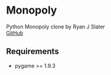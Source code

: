 # Monopoly

Python Monopoly clone by Ryan J Slater<br>
[GitHub](https://github.com/rjslater2000/Monopoly)

## Requirements

* pygame >= 1.9.3
